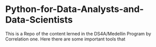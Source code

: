 # Python-for-Data-Analysts-and-Data-Scientists
This is a Repo of the content lerned in the DS4A/Medellín Program by Correlation one. 
Here there are some important tools that 